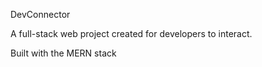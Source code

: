 DevConnector

A full-stack web project created for developers to interact.

Built with the MERN stack

